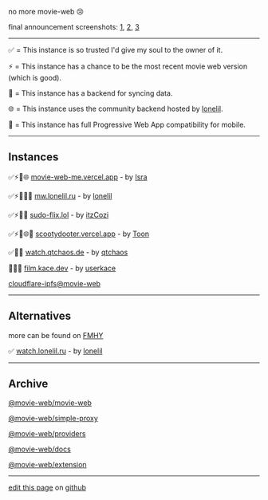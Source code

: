 no more movie-web 😢

final announcement screenshots: [1](https://files.catbox.moe/ddesj8.png), [2](https://files.catbox.moe/270b6n.png), [3](https://files.catbox.moe/m8kl57.png)

---

✅ = This instance is so trusted I'd give my soul to the owner of it.

⚡️ = This instance has a chance to be the most recent movie web version (which is good).

💾 = This instance has a backend for syncing data.

🌐 = This instance uses the community backend hosted by [lonelil](https://github.com/lonelil).

📱 = This instance has full Progressive Web App compatibility for mobile.

---

## Instances

✅⚡💾🌐 [movie-web-me.vercel.app](https://movie-web-me.vercel.app) - by [Isra](https://github.com/zisra)

✅⚡️💾🌐📱 [mw.lonelil.ru](https://mw.lonelil.ru) - by [lonelil](https://github.com/lonelil)

✅⚡💾📱 [sudo-flix.lol](https://sudo-flix.lol) - by [itzCozi](https://gitlab.com/itzCozi)

✅⚡💾🌐📱 [scootydooter.vercel.app](https://scootydooter.vercel.app) - by [Toon](https://github.com/Toon-arch)

✅💾📱 [watch.qtchaos.de](https://watch.qtchaos.de) - by [qtchaos](https://github.com/qtchaos)

💾🌐📱 [film.kace.dev](https://film.kace.dev) - by [userkace](https://github.com/userkace)

[cloudflare-ipfs@movie-web](https://k51qzi5uqu5diql6nkzokwdvz9511dp9itillc7xhixptq14tk1oz8agh3wrjd.ipns.cf-ipfs.com)

---

## Alternatives

more can be found on [FMHY](https://fmhy.pages.dev/videopiracyguide)

✅ [watch.lonelil.ru](https://watch.lonelil.ru) - by [lonelil](https://github.com/lonelil)

---

## Archive

[@movie-web/movie-web](https://github.com/lonelil/movie-web)

[@movie-web/simple-proxy](https://github.com/TheScreechingBagel/simple-proxy-mw)

[@movie-web/providers](https://github.com/lonelil/providers)

[@movie-web/docs](https://github.com/TheScreechingBagel/docs)

[@movie-web/extension](https://github.com/TheScreechingBagel/extension)

---

[edit this page](https://github.com/erynith/movie-web-instances/edit/main/README.md) on [github](https://github.com/erynith/movie-web-instances)
